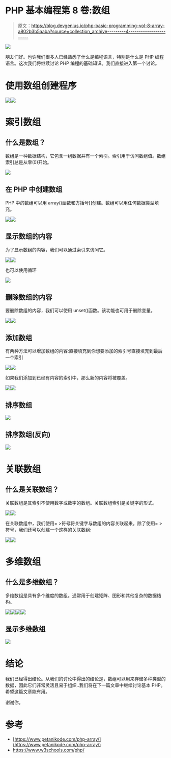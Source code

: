 # PHP 基本编程第 8 卷:数组

> 原文：<https://blog.devgenius.io/php-basic-programming-vol-8-array-a802b3b5aaba?source=collection_archive---------4----------------------->

![](img/dce6798344e513765894de26feb8a295.png)

朋友们好。也许我们很多人已经熟悉了什么是编程语言，特别是什么是 PHP 编程语言。这次我们将继续讨论 PHP 编程的基础知识。我们直接进入第一个讨论。

# 使用数组创建程序

![](img/843e50f42e50b4cd2793b4a68ffd0710.png)![](img/32e1d4f518ad7c9260c3eb7f65962dc2.png)

# 索引数组

## 什么是数组？

数组是一种数据结构，它包含一组数据并有一个索引。索引用于访问数组值。数组索引总是从零(0)开始。

![](img/a5fe46e33a75fdfef76228b3176def27.png)

## 在 PHP 中创建数组

PHP 中的数组可以用 array()函数和方括号[]创建。数组可以用任何数据类型填充。

![](img/1963e2e3a2a9ef4f7d6ed7317d7ac480.png)![](img/c668b9c1747493aef0226211dded79cd.png)

## 显示数组的内容

为了显示数组的内容，我们可以通过索引来访问它。

![](img/e59f79216e3ee374988dddee3d1fdf3f.png)![](img/2e564c70e24d48a72119554510a9a520.png)

也可以使用循环

![](img/ac501752ef0d57b9ae050f99619e9863.png)

## 删除数组的内容

要删除数组的内容，我们可以使用 unset()函数。该功能也可用于删除变量。

![](img/f8f1c81f25cc3d7945035831c955a656.png)![](img/ca886ec097c6c35f68034a82c980894a.png)

## 添加数组

有两种方法可以增加数组的内容:直接填充到你想要添加的索引号直接填充到最后一个索引

![](img/e13f3325b5d838ab211d824bbea80021.png)![](img/fd4dceb44a6ec11ac5e78f33436ec525.png)

如果我们添加到已经有内容的索引中，那么新的内容将被覆盖。

![](img/f673242b8c6ef2dccf60fd5591d54001.png)![](img/6830426e3cabf3a00677d3818139252b.png)

## 排序数组

![](img/3e621e23dedad5e7fa9d287fbd41bd2a.png)

## 排序数组(反向)

![](img/99383016f9c09d3645e7d04f56c2423c.png)

# 关联数组

## 什么是关联数组？

关联数组是其索引不使用数字或数字的数组。关联数组索引是关键字的形式。

![](img/2c5646d7bfa72899de4c40534f97f9eb.png)![](img/7956967d3890ff438010a50d6942fc31.png)

在关联数组中，我们使用= >符号将关键字与数组的内容关联起来。除了使用= >符号，我们还可以创建一个这样的关联数组:

![](img/8b4dbba7e78cb2e921eee8efa5b03125.png)![](img/6e761681119e9466658a3c3fca45a03c.png)

# 多维数组

## 什么是多维数组？

多维数组是具有多个维度的数组。通常用于创建矩阵、图形和其他复杂的数据结构。

![](img/f9965d89c05411c67cba77810ba98ce1.png)![](img/18ce5c879fa8189773d3ab7161b38d23.png)![](img/df4af5d667a55e274d20d7ac09519ca2.png)![](img/b88ca7abff683a50d7b9868f4d4ecaa7.png)

## 显示多维数组

![](img/5003884145c35862846c884e5b35203c.png)

# 结论

我们已经得出结论。从我们的讨论中得出的结论是，数组可以用来存储多种类型的数据，因此它们非常灵活且易于组织..我们将在下一篇文章中继续讨论基本 PHP。希望这篇文章能有用。

谢谢你。

# 参考

*   [https://www.petanikode.com/php-array/](https://www.petanikode.com/php-array/)
*   https://www.w3schools.com/php/